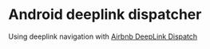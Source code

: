 # Android deeplink dispatcher
Using deeplink navigation with [Airbnb DeepLink Dispatch](https://github.com/airbnb/DeepLinkDispatch)
